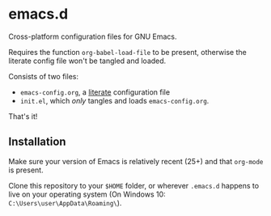 # emacs.d

Cross-platform configuration files for GNU Emacs.

Requires the function `org-babel-load-file` to be present, otherwise
the literate config file won't be tangled and loaded.

Consists of two files:

 - `emacs-config.org`, a
   [literate](https://thewanderingcoder.com/2015/02/literate-emacs-configuration/)
   configuration file
 - `init.el`, which *only* tangles and loads `emacs-config.org`.

That's it!

## Installation

Make sure your version of Emacs is relatively recent (25+) and that
`org-mode` is present.

Clone this repository to your `$HOME` folder, or wherever `.emacs.d`
happens to live on your operating system (On Windows 10:
`C:\Users\user\AppData\Roaming\`).
